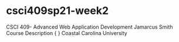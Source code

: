 # csci409sp21-week2
CSCI 409- Advanced Web Application Development Jamarcus Smith
Course Description {
}
Coastal Carolina University
